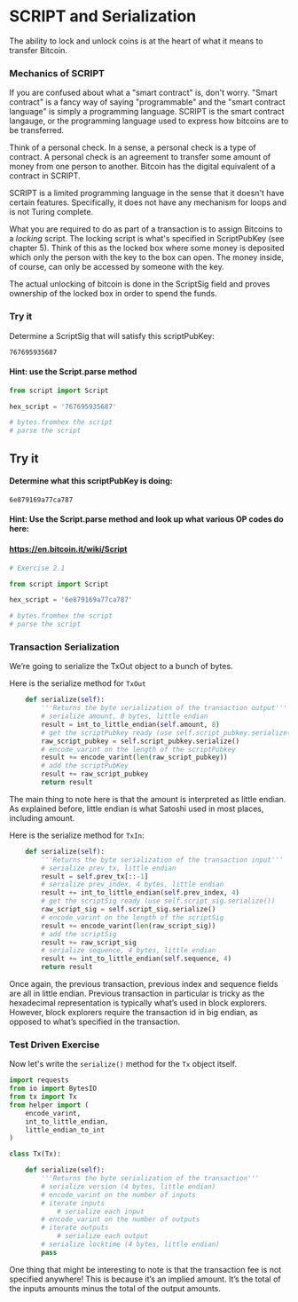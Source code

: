 
# SCRIPT and Serialization

The ability to lock and unlock coins is at the heart of what it means to transfer Bitcoin.

### Mechanics of SCRIPT

If you are confused about what a "smart contract" is, don't worry. "Smart contract" is a fancy way of saying "programmable" and the "smart contract language" is simply a programming language. SCRIPT is the smart contract langauge, or the programming language used to express how bitcoins are to be transferred.

Think of a personal check. In a sense, a personal check is a type of contract. A personal check is an agreement to transfer some amount of money from one person to another. Bitcoin has the digital equivalent of a contract in SCRIPT.

SCRIPT is a limited programming language in the sense that it doesn't have certain features. Specifically, it does not have any mechanism for loops and is not Turing complete.

What you are required to do as part of a transaction is to assign Bitcoins to a *locking* script. The locking script is what's specified in ScriptPubKey (see chapter 5). Think of this as the locked box where some money is deposited which only the person with the key to the box can open. The money inside, of course, can only be accessed by someone with the key.

The actual unlocking of bitcoin is done in the ScriptSig field and proves ownership of the locked box in order to spend the funds.

### Try it

Determine a ScriptSig that will satisfy this scriptPubKey:

```
767695935687
```

#### Hint: use the Script.parse method


```python
from script import Script

hex_script = '767695935687'

# bytes.fromhex the script
# parse the script
```

## Try it

#### Determine what this scriptPubKey is doing:
```
6e879169a77ca787
```

#### Hint: Use the Script.parse method and look up what various OP codes do here: 
#### https://en.bitcoin.it/wiki/Script


```python
# Exercise 2.1

from script import Script

hex_script = '6e879169a77ca787'

# bytes.fromhex the script
# parse the script
```

### Transaction Serialization

We’re going to serialize the TxOut object to a bunch of bytes.

Here is the serialize method for `TxOut`

```python
    def serialize(self):
        '''Returns the byte serialization of the transaction output'''
        # serialize amount, 8 bytes, little endian
        result = int_to_little_endian(self.amount, 8)
        # get the scriptPubkey ready (use self.script_pubkey.serialize())
        raw_script_pubkey = self.script_pubkey.serialize()
        # encode_varint on the length of the scriptPubkey
        result += encode_varint(len(raw_script_pubkey))
        # add the scriptPubKey
        result += raw_script_pubkey
        return result
```
The main thing to note here is that the amount is interpreted as little endian. As explained before, little endian is what Satoshi used in most places, including amount.

Here is the serialize method for `TxIn`:

```python
    def serialize(self):
        '''Returns the byte serialization of the transaction input'''
        # serialize prev_tx, little endian
        result = self.prev_tx[::-1]
        # serialize prev_index, 4 bytes, little endian
        result += int_to_little_endian(self.prev_index, 4)
        # get the scriptSig ready (use self.script_sig.serialize())
        raw_script_sig = self.script_sig.serialize()
        # encode_varint on the length of the scriptSig
        result += encode_varint(len(raw_script_sig))
        # add the scriptSig
        result += raw_script_sig
        # serialize sequence, 4 bytes, little endian
        result += int_to_little_endian(self.sequence, 4)
        return result
```

Once again, the previous transaction, previous index and sequence fields are all in little endian. Previous transaction in particular is tricky as the hexadecimal representation is typically what’s used in block explorers. However, block explorers require the transaction id in big endian, as opposed to what’s specified in the transaction.

### Test Driven Exercise

Now let's write the `serialize()` method for the `Tx` object itself.


```python
import requests
from io import BytesIO
from tx import Tx
from helper import (
    encode_varint,
    int_to_little_endian,
    little_endian_to_int
)

class Tx(Tx):

    def serialize(self):
        '''Returns the byte serialization of the transaction'''
        # serialize version (4 bytes, little endian)
        # encode_varint on the number of inputs
        # iterate inputs
            # serialize each input
        # encode_varint on the number of outputs
        # iterate outputs
            # serialize each output
        # serialize locktime (4 bytes, little endian)
        pass
```

One thing that might be interesting to note is that the transaction fee is not specified anywhere! This is because it’s an implied amount. It’s the total of the inputs amounts minus the total of the output amounts.
